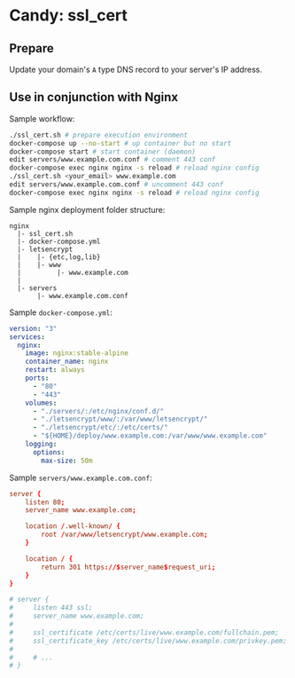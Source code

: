 # Candy: ssl_cert

## Prepare

Update your domain's `A` type DNS record to your server's IP address.

## Use in conjunction with Nginx

Sample workflow:

```bash
./ssl_cert.sh # prepare execution environment
docker-compose up --no-start # up container but no start
docker-compose start # start container (daemon)
edit servers/www.example.com.conf # comment 443 conf
docker-compose exec nginx nginx -s reload # reload nginx config
./ssl_cert.sh <your_email> www.example.com
edit servers/www.example.com.conf # uncomment 443 conf
docker-compose exec nginx nginx -s reload # reload nginx config
```

Sample nginx deployment folder structure:

```
nginx
  |- ssl_cert.sh
  |- docker-compose.yml
  |- letsencrypt
  |    |- {etc,log,lib}
  |    |- www
  |         |- www.example.com
  |
  |- servers
       |- www.example.com.conf
```

Sample `docker-compose.yml`:

```yaml
version: "3"
services:
  nginx:
    image: nginx:stable-alpine
    container_name: nginx
    restart: always
    ports:
      - "80"
      - "443"
    volumes:
      - "./servers/:/etc/nginx/conf.d/"
      - "./letsencrypt/www/:/var/www/letsencrypt/"
      - "./letsencrypt/etc/:/etc/certs/"
      - "${HOME}/deploy/www.example.com:/var/www/www.example.com"
    logging:
      options:
        max-size: 50m
```

Sample `servers/www.example.com.conf`:

```conf
server {
    listen 80;
    server_name www.example.com;

    location /.well-known/ {
        root /var/www/letsencrypt/www.example.com;
    }

    location / {
        return 301 https://$server_name$request_uri;
    }
}

# server {
#     listen 443 ssl;
#     server_name www.example.com;
#
#     ssl_certificate /etc/certs/live/www.example.com/fullchain.pem;
#     ssl_certificate_key /etc/certs/live/www.example.com/privkey.pem;
#
#     # ...
# }
```
